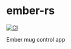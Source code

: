 # ember-rs

[![CI](https://github.com//ember-rs/workflows/CI/badge.svg)](https://github.com//ember-rs/actions)

Ember mug control app
